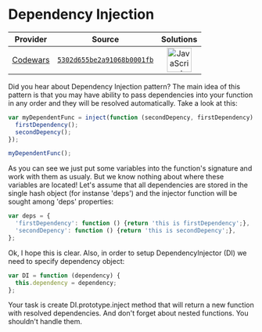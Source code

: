 [_metadata_:generated]: - "true"

# Dependency Injection

<!-- INFO TABLE BEGIN -->

| Provider                                        | Source                                                                               | Solutions                                                                                                                                                    |
| :---------------------------------------------: | :----------------------------------------------------------------------------------: | :----------------------------------------------------------------------------------------------------------------------------------------------------------: |
| [Codewars](../../../docs/providers/Codewars.md) | [`5302d655be2a91068b0001fb`](https://www.codewars.com/kata/5302d655be2a91068b0001fb) | [<img src="https://res.cloudinary.com/rascaltwo/image/upload/v1631924076/javascript_ehszr7.svg" alt="JavaScript" title="JavaScript" width="50" />](solve.js) |

<!-- INFO TABLE END -->

Did you hear about Dependency Injection pattern? The main idea of this pattern is that you may have ability to pass dependencies into your function in any order and they will be resolved automatically.  Take a look at this:
```javascript
var myDependentFunc = inject(function (secondDepency, firstDependency) {
  firstDependency();
  secondDepency();
});

myDependentFunc();
```
As you can see we just put some variables into the function's signature and work with them as usualy. But we know nothing about where these variables are located! Let's assume that all dependencies are stored in the single hash object (for instanse 'deps') and the injector function will be sought among 'deps' properties:
```javascript
var deps = {
  'firstDependency': function () {return 'this is firstDependency';},
  'secondDepency': function () {return 'this is secondDepency';},
};
```

Ok, I hope this is clear. Also, in order to setup DependencyInjector (DI) we need to specify dependency object:
```javascript
var DI = function (dependency) {
  this.dependency = dependency;
};
```
Your task is create DI.prototype.inject method that will return a new function with resolved dependencies. And don't forget about nested functions. You shouldn't handle them.
